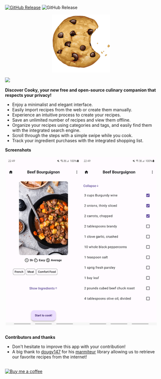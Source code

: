 [![GitHub Release](https://img.shields.io/github/release/AlbanDAVID/cooky-app.svg?logo=github)](https://github.com/AlbanDAVID/cooky-app/releases)
![GitHub Release](https://img.shields.io/f-droid/v/io.github.friesi23.mhabit.svg?logo=F-Droid)




<p align="center">
  <img src="https://github.com/AlbanDAVID/cooky-app/blob/main/fastlane/metadata/android/fr-FR/images/icon.png" alt="Banner">
</p>

<p align="left">
  <a href="https://f-droid.org/fr/">
    <img src="https://fdroid.gitlab.io/artwork/badge/get-it-on.png" height="75">
  </a>
</p>

**Discover Cooky, your new free and open-source culinary companion that respects your privacy!**
- Enjoy a minimalist and elegant interface.
- Easily import recipes from the web or create them manually.
- Experience an intuitive process to create your recipes.
- Save an unlimited number of recipes and view them offline.
- Organize your recipes using categories and tags, and easily find them with the integrated search engine.
- Scroll through the steps with a simple swipe while you cook.
- Track your ingredient purchases with the integrated shopping list.

**Screenshots**
<div style="display: flex; justify-content: center;">
  <img src="https://github.com/AlbanDAVID/cooky-app/blob/main/fastlane/metadata/android/en-US/images/phoneScreenshots/1.png" alt="screenshot1" style="width:250px;">
  <img src="https://github.com/AlbanDAVID/cooky-app/blob/main/fastlane/metadata/android/en-US/images/phoneScreenshots/2.png" alt="screenshot2" style="width:250px;">
</div>
<br>

**Contributors and thanks**
 - Don't hesitate to improve this app with your contribution!
 - A big thank to [dougy147](https://github.com/dougy147) for his [marmiteur](https://pub.dev/packages/marmiteur/install) library allowing us to retrieve our favorite recipes from the internet!

<br>
<a href="https://www.buymeacoffee.com/albdav">
  <img src="https://cdn.buymeacoffee.com/buttons/v2/default-yellow.png" alt="Buy me a coffee" style="width: 100px;">
</a>


